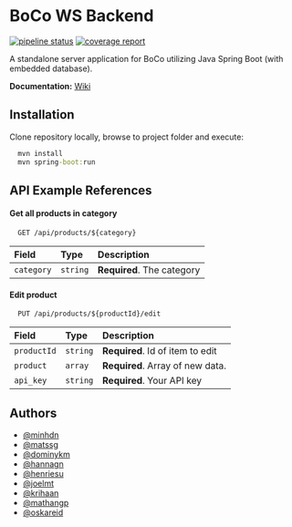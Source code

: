 
# BoCo WS Backend

<p align="left">
  <a href="https://gitlab.stud.idi.ntnu.no/idatt2106_2022_08/backend/-/commits/main"><img alt="pipeline status" src="https://gitlab.stud.idi.ntnu.no/idatt2106_2022_08/backend/badges/main/pipeline.svg" /></a>
  <a href="https://gitlab.stud.idi.ntnu.no/idatt2106_2022_08/backend/-/commits/main"><img alt="coverage report" src="https://gitlab.stud.idi.ntnu.no/idatt2106_2022_08/backend/badges/main/coverage.svg" /></a> 
</p>

A standalone server application for BoCo utilizing Java Spring Boot (with embedded database).

**Documentation:** [Wiki](https://linktodocumentation)

## Installation

Clone repository locally, browse to project folder and execute:

```cmd
  mvn install
  mvn spring-boot:run
```
## API Example References

#### Get all products in category

```http
  GET /api/products/${category}
```

| Field | Type     | Description                |
| :-------- | :------- | :------------------------- |
| `category` | `string` | **Required**. The category |

#### Edit product

```http
  PUT /api/products/${productId}/edit
```

|   Field   |  Type    | Description                       |
| :-------- | :------- | :-------------------------------- |
|`productId`| `string` | **Required**. Id of item to edit |
| `product` | `array`  | **Required**. Array of new data.
| `api_key` | `string` | **Required**. Your API key |


## Authors

- [@minhdn](https://gitlab.stud.idi.ntnu.no/minhdn)
- [@matssg](https://gitlab.stud.idi.ntnu.no/matssg)
- [@dominykm](https://gitlab.stud.idi.ntnu.no/dominykm)
- [@hannagn](https://gitlab.stud.idi.ntnu.no/hannagn)
- [@henriesu](https://gitlab.stud.idi.ntnu.no/henriesu)
- [@joelmt](https://gitlab.stud.idi.ntnu.no/joelmt)
- [@krihaan](https://gitlab.stud.idi.ntnu.no/krihaan)
- [@mathangp](https://gitlab.stud.idi.ntnu.no/mathangp)
- [@oskareid](https://gitlab.stud.idi.ntnu.no/oskareid)


